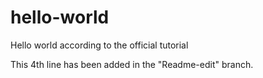 # hello-world
Hello world according to the official tutorial

This 4th line has been added in the "Readme-edit" branch.
